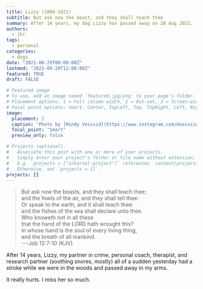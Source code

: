 ```yaml
---
title: Lizzy (2008-2021)
subtitle: But ask now the beast, and they shall teach thee
summary: After 14 years, my dog Lizzy has passed away on 28 Aug 2021.
authors:
  - jkr
tags:
  - personal
categories:
  - dogs
date: "2021-08-29T00:00:00Z"
lastmod: "2021-09-29T12:00:00Z"
featured: TRUE
draft: FALSE

# Featured image
# To use, add an image named `featured.jpg/png` to your page's folder.
# Placement options: 1 = Full column width, 2 = Out-set, 3 = Screen-width
# Focal point options: Smart, Center, TopLeft, Top, TopRight, Left, Right, BottomLeft, Bottom, BottomRight
image:
  placement: 2
  caption: 'Photo by [Mindy Veissid](https://www.instagram.com/mveissid/?hl=en)'
  focal_point: "Smart"
  preview_only: false

# Projects (optional).
#   Associate this post with one or more of your projects.
#   Simply enter your project's folder or file name without extension.
#   E.g. `projects = ["internal-project"]` references `content/project/deep-learning/index.md`.
#   Otherwise, set `projects = []`.
projects: []
---
```



> But ask now the beasts, and they shall teach thee;    
and the fowls of the air, and they shall tell thee:    
Or speak to the earth, and it shall teach thee:    
and the fishes of the sea shall declare unto thee.    
Who knoweth not in all these    
that the hand of the LORD hath wrought this?    
In whose hand is the soul of every living thing,    
and the breath of all mankind.    
         ---Job 12:7-10 (KJV)

After 14 years, Lizzy, my partner in crime, personal coach, therapist, and research partner (soothing snores, mostly) all of a sudden yesterday had a stroke while we were in the woods and passed away in my arms.

It really hurts. I miss her so much.
